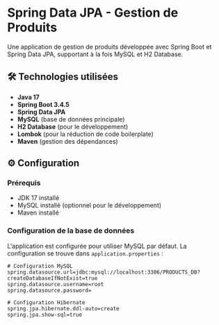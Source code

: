 # Spring Data JPA - Gestion de Produits

Une application de gestion de produits développée avec Spring Boot et Spring Data JPA, supportant à la fois MySQL et H2 Database.

## 🛠 Technologies utilisées

- **Java 17**
- **Spring Boot 3.4.5**
- **Spring Data JPA**
- **MySQL** (base de données principale)
- **H2 Database** (pour le développement)
- **Lombok** (pour la réduction de code boilerplate)
- **Maven** (gestion des dépendances)

## ⚙ Configuration

### Prérequis

- JDK 17 installé
- MySQL installé (optionnel pour le développement)
- Maven installé

### Configuration de la base de données

L'application est configurée pour utiliser MySQL par défaut. La configuration se trouve dans `application.properties` :

```properties
# Configuration MySQL
spring.datasource.url=jdbc:mysql://localhost:3306/PRODUCTS_DB?createDatabaseIfNotExist=true
spring.datasource.username=root
spring.datasource.password=

# Configuration Hibernate
spring.jpa.hibernate.ddl-auto=create
spring.jpa.show-sql=true

